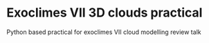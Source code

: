 # Exoclimes VII 3D clouds practical
 
Python based practical for exoclimes VII cloud modelling review talk
